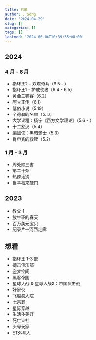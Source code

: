 ```yaml
---
title: 片单
author: J Song
date: '2024-04-29'
slug: []
categories: []
tags: []
lastmod: '2024-06-06T10:39:35+08:00'
---
```

## 2024


### 4 月 - 6 月
- 指环王2 - 双塔奇兵（6.5 - ）
- 指环王1 - 护戒使者（6.4 - 6.5）
- 黄金三镖客（6.2）
- 阿甘正传（6.1）
- 低俗小说（5.19）
- 辛德勒的名单（5.18）
- 大学课程：杨宁《西方文学理论》（5.6 - ）
- 十二怒汉（5.4）
- 蝙蝠侠：黑暗骑士（5.3）
- 肖申克的救赎（5.2）

### 1 月 - 3 月
- 周处除三害
- 第二十条
- 热辣滚烫
- 当幸福来敲门

## 2023
- 教父 1
- 放牛班的春天
- 百万美元宝贝
- 纪录片--河西走廊


## 想看
- 指环王 1-3 部
- 搏击俱乐部
- 盗梦空间
- 黑客帝国
- 星球大战 & 星球大战2：帝国反击战
- 好家伙
- 飞越疯人院
- 七宗罪
- 星际穿越
- 生活多美好
- 死亡诗社
- 头号玩家
- ET外星人
